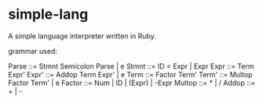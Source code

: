 simple-lang
===========

A simple language interpreter written in Ruby.

grammar used:

Parse  ::= Stmnt Semicolon Parse | e
Stmnt  ::= ID = Expr | Expr
Expr   ::= Term Expr'
Expr'  ::= Addop Term Expr' | e
Term   ::= Factor Term'
Term'  ::= Multop Factor Term' | e
Factor ::= Num | ID | (Expr) | -Expr
Multop ::= * | /
Addop  ::= + | -
